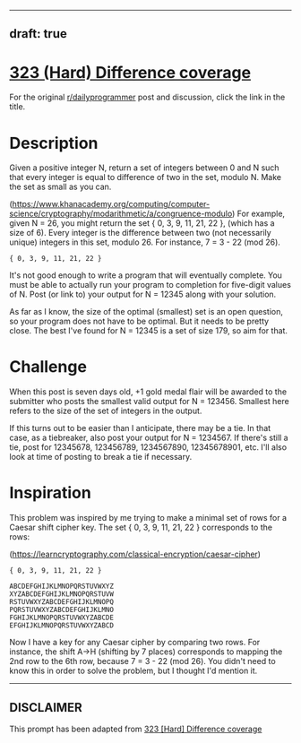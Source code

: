 ---
draft: true
----

# [323 (Hard) Difference coverage](https://www.reddit.com/r/dailyprogrammer/comments/6n8qb7/20170714_challenge_323_hard_difference_coverage/)

For the original [r/dailyprogrammer](https://www.reddit.com/r/dailyprogrammer/) post and discussion, click the link in the title.

# Description
Given a positive integer N, return a set of integers between 0 and N such that every integer is equal to difference of two in the set, modulo N. Make the set as small as you can.

(https://www.khanacademy.org/computing/computer-science/cryptography/modarithmetic/a/congruence-modulo)
For example, given N = 26, you might return the set { 0, 3, 9, 11, 21, 22 }, (which has a size of 6). Every integer is the difference between two (not necessarily unique) integers in this set, modulo 26. For instance, 7 = 3 - 22 (mod 26).


```
{ 0, 3, 9, 11, 21, 22 }
```
It's not good enough to write a program that will eventually complete. You must be able to actually run your program to completion for five-digit values of N. Post (or link to) your output for N = 12345 along with your solution.

As far as I know, the size of the optimal (smallest) set is an open question, so your program does not have to be optimal. But it needs to be pretty close. The best I've found for N = 12345 is a set of size 179, so aim for that.

# Challenge
When this post is seven days old, +1 gold medal flair will be awarded to the submitter who posts the smallest valid output for N = 123456. Smallest here refers to the size of the set of integers in the output.

If this turns out to be easier than I anticipate, there may be a tie. In that case, as a tiebreaker, also post your output for N = 1234567. If there's still a tie, post for 12345678, 123456789, 1234567890, 12345678901, etc. I'll also look at time of posting to break a tie if necessary.

# Inspiration
This problem was inspired by me trying to make a minimal set of rows for a Caesar shift cipher key. The set { 0, 3, 9, 11, 21, 22 } corresponds to the rows:

(https://learncryptography.com/classical-encryption/caesar-cipher)

```
{ 0, 3, 9, 11, 21, 22 }
```

```
ABCDEFGHIJKLMNOPQRSTUVWXYZ
XYZABCDEFGHIJKLMNOPQRSTUVW
RSTUVWXYZABCDEFGHIJKLMNOPQ
PQRSTUVWXYZABCDEFGHIJKLMNO
FGHIJKLMNOPQRSTUVWXYZABCDE
EFGHIJKLMNOPQRSTUVWXYZABCD
```
Now I have a key for any Caesar cipher by comparing two rows. For instance, the shift A->H (shifting by 7 places) corresponds to mapping the 2nd row to the 6th row, because 7 = 3 - 22 (mod 26). You didn't need to know this in order to solve the problem, but I thought I'd mention it.


----
## **DISCLAIMER**
This prompt has been adapted from [323 [Hard] Difference coverage](https://www.reddit.com/r/dailyprogrammer/comments/6n8qb7/20170714_challenge_323_hard_difference_coverage/
)
